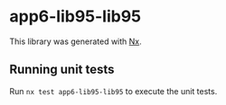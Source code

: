 # app6-lib95-lib95

This library was generated with [Nx](https://nx.dev).

## Running unit tests

Run `nx test app6-lib95-lib95` to execute the unit tests.
